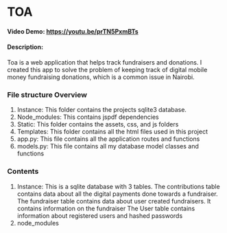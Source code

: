 # TOA
#### Video Demo:  https://youtu.be/prTN5PxmBTs
#### Description: 
Toa is a web application that helps track fundraisers and donations. I created this app to solve the problem of keeping track of digital mobile money fundraising donations, which is a common issue in Nairobi.

### File structure Overview
1. Instance: This folder contains the projects sqlite3 database.
2. Node_modules: This contains jspdf dependencies
3. Static: This folder contains the assets, css, and js folders
4. Templates: This folder contains all the html files used in this project
5. app.py: This file contains all the application routes and functions
5. models.py: This file contains all my database model classes and functions

### Contents
1. Instance: This is a sqlite database with 3 tables. 
   The contributions table contains data about all the digital payments done towards a fundraiser.
   The fundraiser table contains data about user created fundraisers. It contains information on the fundraiser
   The User table contains information about registered users and hashed passwords
2. node_modules